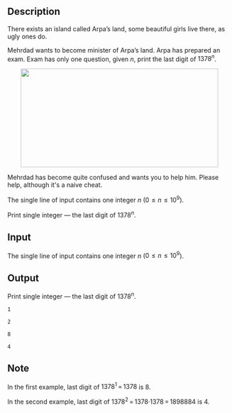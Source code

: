 ## Description

<div><p><span class="tex-font-style-it">There exists an island called Arpa’s land, some beautiful girls live there, as ugly ones do.</span></p><p>Mehrdad wants to become minister of Arpa’s land. Arpa has prepared an exam. Exam has only one question, given <span class="tex-span"><i>n</i></span>, print the last digit of <span class="tex-span">1378<sup class="upper-index"><i>n</i></sup></span>. </p><center> <img class="tex-graphics" height="222px" src="file://3PT7pk7Z.png" style="max-width: 100.0%;max-height: 100.0%;" width="445px"> </center><p>Mehrdad has become quite confused and wants you to help him. Please help, although it's a naive cheat.</p></div><div class="input-specification"><p>The single line of input contains one integer <span class="tex-span"><i>n</i></span> (<span class="tex-span">0  ≤  <i>n</i>  ≤  10<sup class="upper-index">9</sup></span>).</p></div><div class="output-specification"><p>Print single integer&nbsp;— the last digit of <span class="tex-span">1378<sup class="upper-index"><i>n</i></sup></span>.</p></div>

## Input

<p>The single line of input contains one integer <span class="tex-span"><i>n</i></span> (<span class="tex-span">0  ≤  <i>n</i>  ≤  10<sup class="upper-index">9</sup></span>).</p>

## Output

<p>Print single integer&nbsp;— the last digit of <span class="tex-span">1378<sup class="upper-index"><i>n</i></sup></span>.</p>





```input1
1

```




```input2
2

```




```output1
8
```




```output2
4
```



## Note

<p>In the first example, last digit of <span class="tex-span">1378<sup class="upper-index">1</sup> = 1378</span> is <span class="tex-span">8</span>.</p><p>In the second example, last digit of <span class="tex-span">1378<sup class="upper-index">2</sup> = 1378·1378 = 1898884</span> is <span class="tex-span">4</span>.</p>
